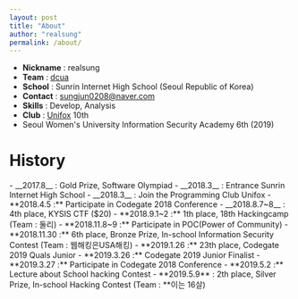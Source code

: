 ```yaml
---
layout: post
title: "About"
author: "realsung"
permalink: /about/
---
```


- __Nickname__ : realsung
- __Team__ : [dcua](https://ctftime.org/team/762)
- __School__ : Sunrin Internet High School (Seoul Republic of Korea)
- __Contact__ : sungjun0208@naver.com
- __Skills__ : Develop, Analysis
- __Club__ : [Unifox](unifox.kr) 10th
- Seoul Women's University Information Security Academy 6th (2019)

<h1>History</h1>
- __2017.8__  : Gold Prize, Software Olympiad
- __2018.3__ : Entrance Sunrin Internet High School
- __2018.3__ :  Join the Programming Club Unifox
- **2018.4.5 :** Participate in Codegate 2018 Conference
- __2018.8.7~8__ : 4th place, KYSIS CTF ($20)
- **2018.9.1~2 :** 1th place, 18th Hackingcamp (Team : 둘리)
- **2018.11.8~9 :** Participate in POC(Power of Community)
- **2018.11.30 :** 6th place, Bronze Prize, In-school Information Security Contest (Team : 웹해킹은USA해킹)
- **2019.1.26 :** 23th place, Codegate 2019 Quals Junior
- **2019.3.26 :** Codegate 2019 Junior Finalist
- **2019.3.27 :** Participate in Codegate 2018 Conference
- **2019.5.2 :** Lecture about School hacking Contest
- **2019.5.9** : 2th place, Silver Prize, In-school Hacking Contest (Team : **이는 16살)
